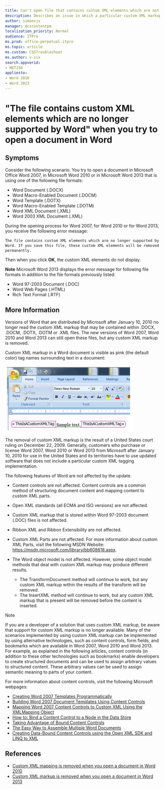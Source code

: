 ```yaml
---
title: Can't open file that contains custom XML elements which are not supported
description: Describes an issue in which a particular custom XML markup implementation is removed in Word 2007, Word 2010 and Word 2013.
author: simonxjx
manager: dcscontentpm
localization_priority: Normal
audience: ITPro
ms.prod: office-perpetual-itpro
ms.topic: article
ms.custom: CSSTroubleshoot
ms.author: v-six
search.appverid: 
- MET150
appliesto: 
- Word 2010
- Word 2013
---
```


# "The file contains custom XML elements which are no longer supported by Word" when you try to open a document in Word

## Symptoms

Consider the following scenario. You try to open a document in Microsoft Office Word 2007, in Microsoft Word 2010 or in Microsoft Word 2013 that is using one of the following file formats: 

- Word Document (.DOCX)   
- Word Macro-Enabled Document (.DOCM)   
- Word Template (.DOTX)   
- Word Macro-Enabled Template (.DOTM)   
- Word XML Document (.XML)   
- Word 2003 XML Document (.XML)   
 
During the opening process for Word 2007, for Word 2010 or for Word 2013, you receive the following error message: 

```adoc
The file contains custom XML elements which are no longer supported by Word. If you save this file, these custom XML elements will be removed permanently.
```

Then when you click **OK**, the custom XML elements do not display.

**Note** Microsoft Word 2013 displays the error message for following file formats in addition to the file formats previously listed:

- Word 97-2003 Document (.DOC)   
- Word Web Pages (.HTML)   
- Rich Text Format (.RTF)   

## More Information

Versions of Word that are distributed by Microsoft after January 10, 2010 no longer read the custom XML markup that may be contained within .DOCX, .DOCM, .DOTX, .DOTM or .XML files. The new versions of Word 2007, Word 2010 and Word 2013 can still open these files, but any custom XML markup is removed.

Custom XML markup in a Word document is visible as pink (the default color) tag names surrounding text in a document: 

![custom XML markup](./media/custom-xml-elements-not-supported/custom-xml-tag.jpg)

The removal of custom XML markup is the result of a United States court ruling on December 22, 2009. Generally, customers who purchase or license Word 2007, Word 2010 or Word 2013 from Microsoft after January 10, 2010 for use in the United States and its territories have to use updated software that does not include a particular custom XML tagging implementation. 

The following features of Word are not affected by the update.

- Content controls are not affected. Content controls are a common method of structuring document content and mapping content to custom XML parts.    
- Open XML standards (all ECMA and ISO versions) are not affected.   
- Custom XML markup that is stored within Word 97-2003 document (.DOC) files is not affected.   
- Ribbon XML and Ribbon Extensibility are not affected.   
- Custom XML Parts are not affected. For more information about custom XML Parts, visit the following MSDN Website: https://msdn.microsoft.com/library/bb608618.aspx.   
- The Word object model is not affected. However, some object model methods that deal with custom XML markup may produce different results. 

  - The TransformDocument method will continue to work, but any custom XML markup within the results of the transform will be removed.    
  - The InsertXML method will continue to work, but any custom XML markup that is present will be removed before the content is inserted.   
   
> [!NOTE]
> If you are a developer of a solution that uses custom XML markup, be aware that support for custom XML markup is no longer available. Many of the scenarios implemented by using custom XML markup can be implemented by using alternative technologies, such as content controls, form fields, and bookmarks which are available in Word 2007, Word 2010 and Word 2013. For example, as explained in the following articles, content controls (in addition to these other technologies such as bookmarks) enable developers to create structured documents and can be used to assign arbitrary values to structured content. These arbitrary values can be used to assign semantic meaning to parts of your content. 

For more information about content controls, visit the following Microsoft webpages: 

- [Creating Word 2007 Templates Programmatically](https://msdn.microsoft.com/library/bb266219%28v=office.12%29.aspx)
- [Building Word 2007 Document Templates Using Content Controls](https://msdn.microsoft.com/library/bb264571%28office.12%29.aspx)
- [Mapping Word 2007 Content Controls to Custom XML Using the XMLMapping Object](https://msdn.microsoft.com/library/bb510135%28office.12%29.aspx)
- [How to: Bind a Content Control to a Node in the Data Store](https://msdn.microsoft.com/library/bb243814%28office.12%29.aspx)
- [Taking Advantage of Bound Content Controls](https://blogs.msdn.com/b/brian_jones/archive/2009/01/05/taking-advantage-of-bound-content-controls.aspx)
- [The Easy Way to Assemble Multiple Word Documents](https://blogs.msdn.com/b/brian_jones/archive/2008/12/08/the-easy-way-to-assemble-multiple-word-documents.aspx)
- [Creating Data-Bound Content Controls using the Open XML SDK and LINQ to XML](https://blogs.msdn.com/b/ericwhite/archive/2008/10/19/creating-data-bound-content-controls-using-the-open-xml-sdk-and-linq-to-xml.aspx)

## References

- [Custom XML mapping is removed when you open a document in Word 2010](https://support.microsoft.com/help/2445060) 
- [Custom XML markup is removed when you open a document in Word 2013](https://support.microsoft.com/help/2761189) 

